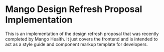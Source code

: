 # Mango Design Refresh Proposal Implementation

This is an implementation of the design refresh proposal that was recently completed by Mango Health. It just covers the frontend and is intended to act as a style guide and component markup template for developers.